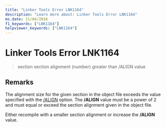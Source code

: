 ```yaml
---
title: "Linker Tools Error LNK1164"
description: "Learn more about: Linker Tools Error LNK1164"
ms.date: 11/04/2016
f1_keywords: ["LNK1164"]
helpviewer_keywords: ["LNK1164"]
---
```

# Linker Tools Error LNK1164

> section section alignment (number) greater than /ALIGN value

## Remarks

The alignment size for the given section in the object file exceeds the value specified with the [/ALIGN](../../build/reference/align-section-alignment.md) option. The **/ALIGN** value must be a power of 2 and must equal or exceed the section alignment given in the object file.

Either recompile with a smaller section alignment or increase the **/ALIGN** value.
